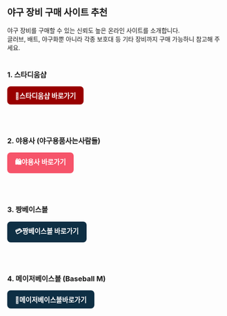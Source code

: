 <h2>야구 장비 구매 사이트 추천</h2>

야구 장비를 구매할 수 있는 신뢰도 높은 온라인 사이트를 소개합니다.<br>
글러브, 배트, 야구화뿐 아니라 각종 보호대 등 기타 장비까지 구매 가능하니 참고해 주세요.<br><br>

<h3><strong>1. 스타디움샵</strong></h3>

<p>
  <a href="https://www.yagooshop.com" target="_blank" rel="noopener" style="
    display: inline-block;
    padding: 10px 18px;
    background-color: #990000;
    color: white;
    border-radius: 8px;
    text-decoration: none;
    font-weight: bold;
    font-size: 1.1em;">
    🛒스타디움샵 바로가기
  </a>
</p>
<br>
<br>

<h3><strong>2. 야용사 (야구용품사는사람들)</strong></h3>

<p>
  <a href="https://www.yayongsa.co.kr/" target="_blank" rel="noopener" style="
    display: inline-block;
    padding: 10px 18px;
    background-color: #f6546a;
    color: white;
    border-radius: 8px;
    text-decoration: none;
    font-weight: bold;
    font-size: 1.1em;">
    🛍️야용사 바로가기
  </a>
</p>
<br>
<br>

<h3><strong>3. 짱베이스볼</strong></h3>

<p>
  <a href="https://www.jjangbaseball.com/?srsltid=AfmBOord3M_D6UZXNuzuJomTD7YZyjVLQ9JeXVGTKKsPhuzKQtmwq8-v" target="_blank" rel="noopener" style="
    display: inline-block;
    padding: 10px 18px;
    background-color: #0e2f44;
    color: white;
    border-radius: 8px;
    text-decoration: none;
    font-weight: bold;
    font-size: 1.1em;">
    💳짱베이스볼 바로가기
  </a>
</p>
<br>
<br>

<h3><strong>4. 메이저베이스볼 (Baseball M)</strong></h3>

<p>
  <a href="https://www.baseballm.com/?srsltid=AfmBOord3M_D6UZXNuzuJomTD7YZyjVLQ9JeXVGTKKsPhuzKQtmwq8-v" target="_blank" rel="noopener" style="
    display: inline-block;
    padding: 10px 18px;
    background-color: #0e2f44;
    color: white;
    border-radius: 8px;
    text-decoration: none;
    font-weight: bold;
    font-size: 1.1em;">
    🎁메이저베이스볼바로가기
  </a>
</p>